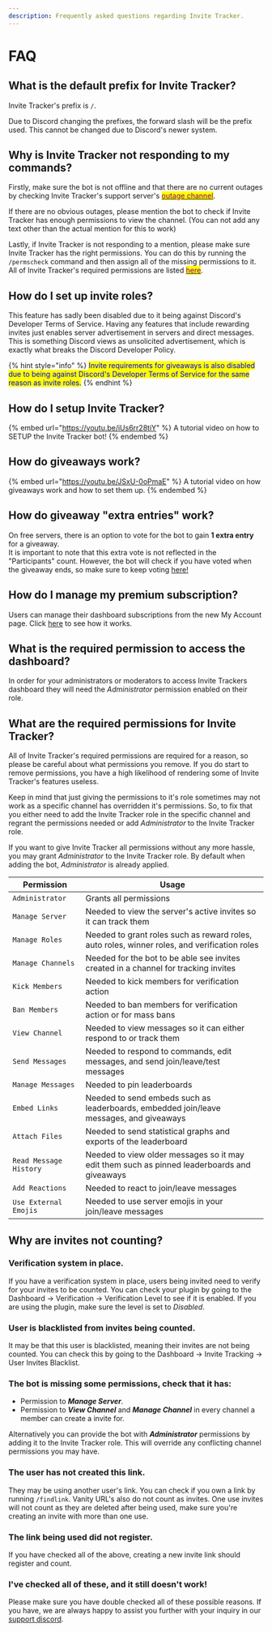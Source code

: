 ```yaml
---
description: Frequently asked questions regarding Invite Tracker.
---
```


# FAQ

## What is the default prefix for Invite Tracker?

Invite Tracker's prefix is `/`.

Due to Discord changing the prefixes, the forward slash will be the prefix used. This cannot be changed due to Discord's newer system.

## Why is Invite Tracker not responding to my commands?

Firstly, make sure the bot is not offline and that there are no current outages by checking Invite Tracker's support server's [<mark style="color:purple;">outage channel</mark>](https://discord.gg/MfTenmfQuP).

If there are no obvious outages, please mention the bot to check if Invite Tracker has enough permissions to view the channel. (You can not add any text other than the actual mention for this to work)&#x20;

Lastly, if Invite Tracker is not responding to a mention, please make sure Invite Tracker has the right permissions. You can do this by running the `/permscheck` command and then assign all of the missing permissions to it. All of Invite Tracker's required permissions are listed [<mark style="color:purple;">here</mark>](faq.md#what-are-the-required-permissions-for-invite-tracker).

## How do I set up invite roles?

This feature has sadly been disabled due to it being against Discord's Developer Terms of Service. Having any features that include rewarding invites just enables server advertisement in servers and direct messages. This is something Discord views as unsolicited advertisement, which is exactly what breaks the Discord Developer Policy.

{% hint style="info" %}
<mark style="color:blue;">Invite requirements for giveaways is also disabled due to being against Discord's Developer Terms of Service for the same reason as invite roles.</mark>
{% endhint %}

## How do I setup Invite Tracker?

{% embed url="https://youtu.be/iUs6rr28tiY" %}
A tutorial video on how to SETUP the Invite Tracker bot!
{% endembed %}

## How do giveaways work?

{% embed url="https://youtu.be/JSxU-0oPmaE" %}
A tutorial video on how giveaways work and how to set them up.
{% endembed %}

## How do giveaway "extra entries" work?&#x20;

On free servers, there is an option to vote for the bot to gain **1 extra entry** for a giveaway.\
It is important to note that this extra vote is not reflected in the "Participants" count. However, the bot will check if you have voted when the giveaway ends, so make sure to keep voting [here!](https://top.gg/bot/720351927581278219/vote)&#x20;

## How do I manage my premium subscription?

Users can manage their dashboard subscriptions from the new My Account page. Click [here](invite-tracker/dashboard/my-account.md) to see how it works.

## What is the required permission to access the dashboard?

In order for your administrators or moderators to access Invite Trackers dashboard they will need the _Administrator_ permission enabled on their role.

## What are the required permissions for Invite Tracker?

All of Invite Tracker's required permissions are required for a reason, so please be careful about what permissions you remove. If you do start to remove permissions, you have a high likelihood of rendering some of Invite Tracker's features useless.&#x20;

Keep in mind that just giving the permissions to it's role sometimes may not work as a specific channel has overridden it's permissions. So, to fix that you either need to add the Invite Tracker role in the specific channel and regrant the permissions needed or add _Administrator_ to the Invite Tracker role.

If you want to give Invite Tracker all permissions without any more hassle, you may grant _Administrator_ to the Invite Tracker role. By default when adding the bot, _Administrator_ is already applied.

| Permission             | Usage                                                                                        |
| ---------------------- | -------------------------------------------------------------------------------------------- |
| `Administrator`        | Grants all permissions                                                                       |
| `Manage Server`        | Needed to view the server's active invites so it can track them                              |
| `Manage Roles`         | Needed to grant roles such as reward roles, auto roles, winner roles, and verification roles |
| `Manage Channels`      | Needed for the bot to be able see invites created in a channel for tracking invites          |
| `Kick Members`         | Needed to kick members for verification action                                               |
| `Ban Members`          | Needed to ban members for verification action or for mass bans                               |
| `View Channel`         | Needed to view messages so it can either respond to or track them                            |
| `Send Messages`        | Needed to respond to commands, edit messages, and send join/leave/test messages              |
| `Manage Messages`      | Needed to pin leaderboards                                                                   |
| `Embed Links`          | Needed to send embeds such as leaderboards, embedded join/leave messages, and giveaways      |
| `Attach Files`         | Needed to send statistical graphs and exports of the leaderboard                             |
| `Read Message History` | Needed to view older messages so it may edit them such as pinned leaderboards and giveaways  |
| `Add Reactions`        | Needed to react to join/leave messages                                                       |
| `Use External Emojis`  | Needed to use server emojis in your join/leave messages                                      |

## Why are invites not counting?

### Verification system in place.&#x20;

If you have a verification system in place, users being invited need to verify for your invites to be counted. You can check your plugin by going to the Dashboard -> Verification -> Verification Level to see if it is enabled. If you are using the plugin, make sure the level is set to _Disabled_.

### User is blacklisted from invites being counted.&#x20;

It may be that this user is blacklisted, meaning their invites are not being counted. You can check this by going to the Dashboard -> Invite Tracking -> User Invites Blacklist.

### The bot is missing some permissions, check that it has:

* Permission to _**Manage Server**_.
* Permission to _**View Channel**_ and _**Manage Channel**_ in every channel a member can create a invite for.

Alternatively you can provide the bot with _**Administrator**_ permissions by adding it to the Invite Tracker role. This will override any conflicting channel permissions you may have.

### The user has not created this link.&#x20;

They may be using another user's link. You can check if you own a link by running `/findlink`. Vanity URL's also do not count as invites. One use invites will not count as they are deleted after being used, make sure you're creating an invite with more than one use.

### The link being used did not register.&#x20;

If you have checked all of the above, creating a new invite link should register and count.

### I've checked all of these, and it still doesn't work!

Please make sure you have double checked all of these possible reasons. If you have, we are always happy to assist you further with your inquiry in our [support discord](https://discord.gg/8RwBGuf).
